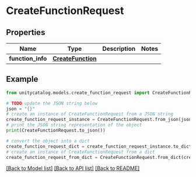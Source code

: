 # CreateFunctionRequest


## Properties

Name | Type | Description | Notes
------------ | ------------- | ------------- | -------------
**function_info** | [**CreateFunction**](CreateFunction.md) |  | 

## Example

```python
from unitycatalog.models.create_function_request import CreateFunctionRequest

# TODO update the JSON string below
json = "{}"
# create an instance of CreateFunctionRequest from a JSON string
create_function_request_instance = CreateFunctionRequest.from_json(json)
# print the JSON string representation of the object
print(CreateFunctionRequest.to_json())

# convert the object into a dict
create_function_request_dict = create_function_request_instance.to_dict()
# create an instance of CreateFunctionRequest from a dict
create_function_request_from_dict = CreateFunctionRequest.from_dict(create_function_request_dict)
```
[[Back to Model list]](../README.md#documentation-for-models) [[Back to API list]](../README.md#documentation-for-api-endpoints) [[Back to README]](../README.md)


